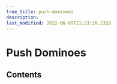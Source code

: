 ```yaml
---
tree_title: push-dominoes
description: 
last_modified: 2022-06-09T21:23:28.2328
---
```


# Push Dominoes

## Contents
